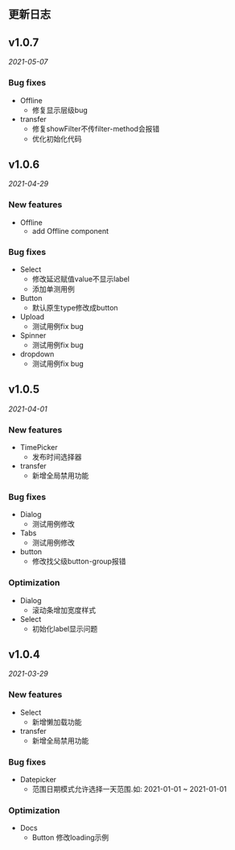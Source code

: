 ## 更新日志 

## v1.0.7

*2021-05-07*

### Bug fixes
* Offline
    * 修复显示层级bug  
* transfer
    * 修复showFilter不传filter-method会报错
    * 优化初始化代码


## v1.0.6

*2021-04-29*

### New features
* Offline
    * add Offline component
### Bug fixes
* Select
    * 修改延迟赋值value不显示label   
    * 添加单测用例
* Button
    * 默认原生type修改成button
* Upload
    * 测试用例fix bug
* Spinner
    * 测试用例fix bug
* dropdown
    * 测试用例fix bug  
    
    
## v1.0.5 

*2021-04-01*

### New features
* TimePicker
    * 发布时间选择器
* transfer
    * 新增全局禁用功能
### Bug fixes
* Dialog
    * 测试用例修改
* Tabs 
    * 测试用例修改
* button 
    * 修改找父级button-group报错
### Optimization
* Dialog
    * 滚动条增加宽度样式
* Select
    * 初始化label显示问题
    
    
## v1.0.4 

*2021-03-29*

### New features

* Select
    * 新增懒加载功能
* transfer
    * 新增全局禁用功能
    
### Bug fixes

* Datepicker
    * 范围日期模式允许选择一天范围.如: 2021-01-01 ~ 2021-01-01
  
### Optimization

* Docs
    * Button 修改loading示例
